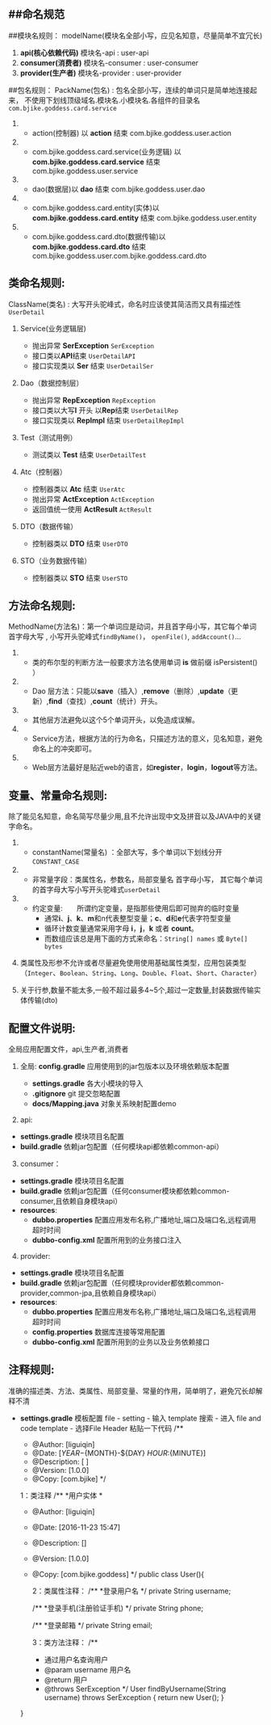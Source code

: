 ##命名规范
---
##模块名规则：
     modelName(模块名全部小写，应见名知意，尽量简单不宜冗长)
1.  **api(核心依赖代码)** 模块名-api : user-api
1.  **consumer(消费者)** 模块名-consumer : user-consumer
1.  **provider(生产者)** 模块名-provider : user-provider
    
 ##包名规则：
 PackName(包名) : 包名全部小写，连续的单词只是简单地连接起来，
不使用下划线顶级域名.模块名.小模块名.各组件的目录名 `com.bjike.goddess.card.service`

1. - action(控制器) 以 **action** 结束 com.bjike.goddess.user.action
2. - com.bjike.goddess.card.service(业务逻辑) 以 **com.bjike.goddess.card.service** 结束 com.bjike.goddess.user.service
3. - dao(数据层)以 **dao** 结束 com.bjike.goddess.user.dao
4. - com.bjike.goddess.card.entity(实体)以 **com.bjike.goddess.card.entity** 结束 com.bjike.goddess.user.entity
5. - com.bjike.goddess.card.dto(数据传输)以 **com.bjike.goddess.card.dto** 结束 com.bjike.goddess.user.com.bjike.goddess.card.dto

## 类命名规则:
  ClassName(类名) : 大写开头驼峰式，命名时应该使其简洁而又具有描述性 `UserDetail`
  

1. Service(业务逻辑层)
    - 抛出异常 **SerException**  `SerException`
    - 接口类以**API**结束 `UserDetailAPI`
    - 接口实现类以 **Ser** 结束 `UserDetailSer`

2. Dao（数据控制层）
    - 抛出异常 **RepException**  `RepException`
    - 接口类以大写**I** 开头 以**Rep**结束  `UserDetailRep`
    - 接口实现类以 **RepImpl** 结束 `UserDetailRepImpl`

3. Test（测试用例）
    - 测试类以 **Test** 结束 `UserDetailTest`
4. Atc（控制器）
    - 控制器类以 **Atc** 结束 `UserAtc`
    - 抛出异常 **ActException**  `ActException`
    - 返回值统一使用 **ActResult**  `ActResult`

5. DTO（数据传输）
    - 控制器类以 **DTO** 结束 `UserDTO`
    

6. STO（业务数据传输）
    - 控制器类以 **STO** 结束 `UserSTO`    
    
## 方法命名规则:
 MethodName(方法名)：第一个单词应是动词，并且首字母小写，其它每个单词首字母大写 ,
    小写开头驼峰式`findByName()`， `openFile()`, `addAccount()`... 

1.   - 类的布尔型的判断方法一般要求方法名使用单词 **is** 做前缀 isPersistent() ）
2.   - Dao 层方法：只能以**save**（插入）,**remove**（删除）,**update**（更新）,**find**（查找）,**count**（统计）开头。
3.   - 其他层方法避免以这个5个单词开头，以免造成误解。
4.   - Service方法，根据方法的行为命名，只描述方法的意义，见名知意，避免命名上的冲突即可。
5.   - Web层方法最好是贴近web的语言，如**register**，**login**，**logout**等方法。

## 变量、常量命名规则:
 除了能见名知意，命名简写尽量少用,且不允许出现中文及拼音以及JAVA中的关键字命名。

1. - constantName(常量名) ：全部大写，多个单词以下划线分开`CONSTANT_CASE`

2. - 非常量字段：类属性名，参数名，局部变量名  首字母小写，
     其它每个单词的首字母大写小写开头驼峰式`userDetail`

3. - 约定变量:　　所谓约定变量，是指那些使用后即可抛弃的临时变量
     - 通常**i**、**j**、**k**、**m**和n代表整型变量；**c**、**d**和**e**代表字符型变量
     - 循环计数变量通常采用字母 **i**，**j**，**k** 或者 **count**。
     - 而数组应该总是用下面的方式来命名：`String[] names` 或 `Byte[] bytes`

4. 类属性及形参不允许或者尽量避免使用使用基础属性类型，应用包装类型（`Integer`、`Boolean`、`String`、`Long`、`Double`、`Float`、`Short`、`Character`）

5. 关于行参,数量不能太多,一般不超过最多4~5个,超过一定数量,封装数据传输实体传输(dto)
    
## 配置文件说明:

 全局应用配置文件，api,生产者,消费者
 1. 全局: **config.gradle** 应用使用到的jar包版本以及环境依赖版本配置
     - **settings.gradle** 各大小模块的导入
     - **.gitignore** git 提交忽略配置
     - **docs/Mapping.java** 对象关系映射配置demo
     
 2. api: 
  - **settings.gradle** 模块项目名配置
  - **build.gradle** 依赖jar包配置（任何模块api都依赖common-api）   
  
 3. consumer：
  - **settings.gradle** 模块项目名配置
  - **build.gradle** 依赖jar包配置（任何consumer模块都依赖common-consumer,且依赖自身模块api）  
  - **resources**:
    - **dubbo.properties** 配置应用发布名称,广播地址,端口及端口名,远程调用超时时间
    - **dubbo-config.xml** 配置所用到的业务接口注入
        
   
 4. provider: 
  - **settings.gradle**  模块项目名配置
  - **build.gradle** 依赖jar包配置（任何模块provider都依赖common-provider,common-jpa,且依赖自身模块api）   
  - **resources**:
      - **dubbo.properties** 配置应用发布名称,广播地址,端口及端口名,远程调用超时时间
      - **config.properties** 数据库连接等常用配置
      - **dubbo-config.xml** 配置所用到的业务以及业务依赖接口



## 注释规则:
 准确的描述类、方法、类属性、局部变量、常量的作用，简单明了，避免冗长却解释不清
  - **settings.gradle**  模板配置
        file - setting - 输入 template 搜索 - 进入 file and code template -
        选择File Header 粘贴一下代码
     /**
      * @Author: [liguiqin]
      * @Date: [${YEAR}-${MONTH}-${DAY} ${HOUR}:${MINUTE}]
      * @Description: [ ]
      * @Version: [1.0.0]
      * @Copy: [com.bjike]
      */

    
    1：类注释
    /**
    *用户实体
    *
    * @Author: [liguiqin]
    * @Date: [2016-11-23 15:47]
    * @Description: []
    * @Version: [1.0.0]
    * @Copy: [com.bjike.goddess]
    */
    public class User(){
    
        2：类属性注释：
        /**
        *登录用户名
        */
        private String username; 
    
         /**
          *登录手机(注册验证手机)
          */
        private String phone;
    
        /**
         *登录邮箱
          */
        private String email;
    
        3：类方法注释：
        /**
         * 通过用户名查询用户
         * @param username 用户名
         * @return 用户
         * @throws SerException
         */
         User findByUsername(String username) throws SerException {
            return new User();
        }
    
    
    }